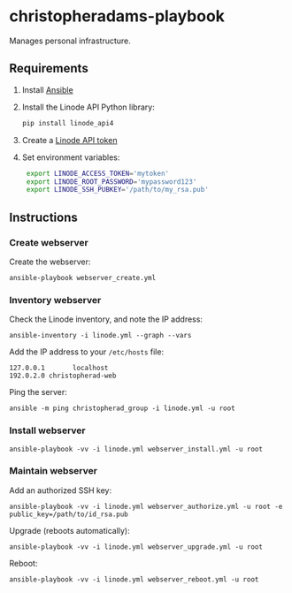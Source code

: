 # christopheradams-playbook

Manages personal infrastructure.

## Requirements

1. Install [Ansible]
2. Install the Linode API Python library:

    ```sh
    pip install linode_api4
    ```

3. Create a [Linode API token]

4. Set environment variables:

   ```sh
    export LINODE_ACCESS_TOKEN='mytoken'
    export LINODE_ROOT_PASSWORD='mypassword123'
    export LINODE_SSH_PUBKEY='/path/to/my_rsa.pub'
    ```

## Instructions

### Create webserver

Create the webserver:

    ansible-playbook webserver_create.yml

### Inventory webserver

Check the Linode inventory, and note the IP address:

    ansible-inventory -i linode.yml --graph --vars

Add the IP address to your `/etc/hosts` file:

    127.0.0.1       localhost
    192.0.2.0 christopherad-web

Ping the server:

    ansible -m ping christopherad_group -i linode.yml -u root

### Install webserver

    ansible-playbook -vv -i linode.yml webserver_install.yml -u root

### Maintain webserver

Add an authorized SSH key:

    ansible-playbook -vv -i linode.yml webserver_authorize.yml -u root -e public_key=/path/to/id_rsa.pub

Upgrade (reboots automatically):

    ansible-playbook -vv -i linode.yml webserver_upgrade.yml -u root

Reboot:

    ansible-playbook -vv -i linode.yml webserver_reboot.yml -u root

[Ansible]: https://www.linode.com/docs/applications/configuration-management/getting-started-with-ansible/#install-ansible
[Linode API token]: https://www.linode.com/docs/platform/api/getting-started-with-the-linode-api/#get-an-access-token

